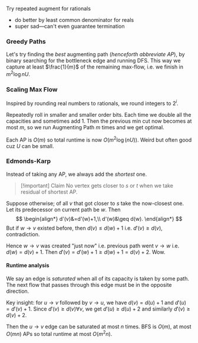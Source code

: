 Try repeated augment for rationals
- do better by least common denominator
for reals
- super sad—can't even guarantee termination
### Greedy Paths
Let's try finding the *best* augmenting path (*henceforth abbreviate AP*), by binary searching for the bottleneck edge and running DFS. This way we capture at least $\frac{1}{m}$ of the remaining max-flow, i.e. we finish in $m^{2}\log nU$.
### Scaling Max Flow
Inspired by rounding real numbers to rationals, we round integers to $2^{i}$.

Repeatedly roll in smaller and smaller order bits. Each time we double all the capacities and sometimes add 1. Then the previous min cut now becomes at most $m$, so we run Augmenting Path $m$ times and we get optimal.

Each AP is $O(m)$ so total runtime is now $O(m^{2}\log (nU))$. Weird but often good cuz $U$ can be small.
### Edmonds-Karp
Instead of taking any AP, we always add the *shortest* one.

> [!important] Claim
> No vertex gets closer to $s$ or $t$ when we take residual of shortest AP. 

Suppose otherwise; of all $v$ that got closer to $s$ take the now-closest one. Let its predecessor on current path be $w$. Then
$$
\begin{align*}
d'(v)&=d'(w)+1,\\
d'(w)&\geq d(w).
\end{align*}
$$
But if $w\to v$ existed before, then $d(v)\leq d(w)+1$ i.e. $d'(v)\geq d(v)$, contradiction.

Hence $w\to v$ was created "just now" i.e. previous path went $v\to w$ i.e. $d(w)=d(v)+1$. Then $d'(v)=d'(w)+1\geq d(w)+1=d(v)+2$. Wow.
#### Runtime analysis
We say an edge is *saturated* when all of its capacity is taken by some path. The next flow that passes through this edge must be in the opposite direction.

Key insight: for $u\to v$ followed by $v\to u$, we have $d(v)=d(u)+1$ and $d'(u)=d'(v)+1$. Since $d'(v)\geq d(v)\forall v,$ we get $d'(u)\geq d(u)+2$ and similarly $d'(v)\geq d(v)+2$.

Then the $u\to v$ edge can be saturated at most $n$ times. BFS is $O(m)$, at most $O(mn)$ APs so total runtime at most $O(m^{2}n).$
